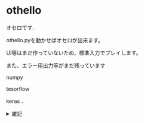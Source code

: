 # othello
オセロです.

othello.pyを動かせばオセロが出来ます。

UI等はまだ作っていないため，標準入力でプレイします。

また、エラー用出力等がまだ残っています

numpy

tesorflow

keras
．
<details>
<summary>雑記</summary>
<pre>
<code>
概要：
alphazeroの仕組みを用いたオセロプログラムは本プログラム以外にも多数存在している．
alphazeroは一般的な二人零和有限確定完全情報ゲームの全てに適応できる高い汎用性が評価されている．
しかし，オセロプログラムを考えた場合，使える情報は増える．
よって、終盤ソルバーとalphazeroを組み合わせたプログラムを作ろうというのが本プログラムである．
終盤ソルバーと組み合わせる利点は三つほどある
1、そもそも終盤ソルバーによるものは必ず最適解なため，終盤に強くなる
  →純粋に強くなる
2、終盤を学習に入れないため，序中盤に特化したネットワークになることが期待される
  →オセロは序中盤は着手可能手が多い方が良いが最終的な評価は石の数になるため，切り分けが効果的だったりする
3、完璧な学習データを複製できる
  →ソルバーで出た答えは最適解であるため，policyネットやvalueネットに最適解を入れることが出来る
これらの理由から終盤ソルバーを利用したalphazeroを作成してみた．

仕様：
100回ゲームを行い学習用データを用意する．ソルバーは最後の12手前から行い，学習用データとして，上位四分の一程度の手(2～４手)を複製して保存する．
また，回転での複製も行う．結果として100回のゲームは大体2400回のゲーム数程度に出来る．なお，MCTSの回数は200回，最初の6手はランダムとしている．
ネットワークはresnetで，ブロック数8，フィルタ数64で作成している．
基本的には8×8全ての情報を使った畳み込みを行う場合は3＊3カーネルが8つあれば足りる(ブロック当たり二つなので16個ある)．resnetはスキップコネクトがあるため深くした方が良いには良い
トレーニングにはオプティマイザーをadam，レートを1e-5で計算する．

結果と展望：
結果は現時点ではかなり弱い．
弱い原因は
・自分の環境では学習がほとんど出来ていない．
・高速化が図れず，読みが浅すぎる．
である．
C等で最適化を行えばソルバーはあと200倍程度，モンテカルロツリーの計算は20倍程度速くできると思われる．
また，高速化を図る面で、alphazeroと同じresnetではなく，efficientnetを使うことを考えている．
今のところはこんなところである．

9/28追記
cythonでの最適化により，ソルバーは100倍程度高速化し、16手前読みでも数秒で終わるようになった．(C++でbitの並列処理が出来ればもっと速くなると思われる)
モンテカルロツリーはゲームのコア部分のみcython化したが、1.2倍程度の高速化にしかなっていない．
efficientnetを使用してみた結果はlossや実際に打ってみた結果からも良くなく，処理もresnet並みだったため取りやめた。
学習量を増やせば改善される気もするが，計算資源が乏しいため諦める．
加えて、計算のボトルネックはネットワークの順伝播ではなくモンテカルロツリーの計算だったため、resnetをより大きくした(ブロック数16,フィルタ数128)
</code>
</pre>
</details>

